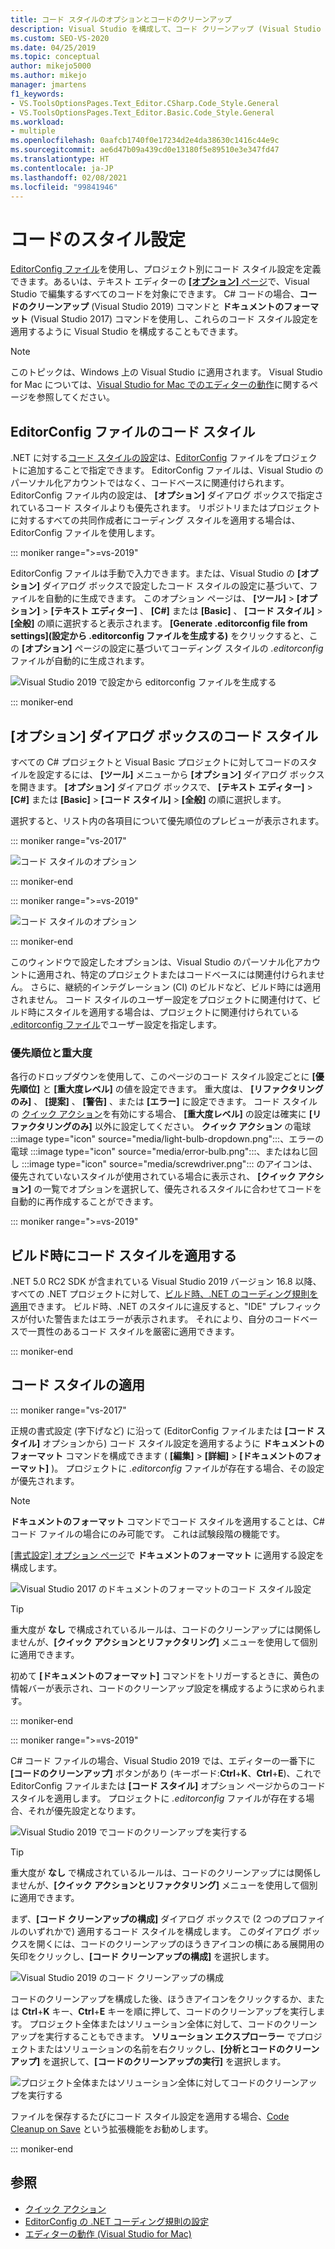```yaml
---
title: コード スタイルのオプションとコードのクリーンアップ
description: Visual Studio を構成して、コード クリーンアップ (Visual Studio 2019) およびドキュメントのフォーマット (Visual Studio 2017) コマンドを使用してコード スタイル設定を適用する方法について説明します。
ms.custom: SEO-VS-2020
ms.date: 04/25/2019
ms.topic: conceptual
author: mikejo5000
ms.author: mikejo
manager: jmartens
f1_keywords:
- VS.ToolsOptionsPages.Text_Editor.CSharp.Code_Style.General
- VS.ToolsOptionsPages.Text_Editor.Basic.Code_Style.General
ms.workload:
- multiple
ms.openlocfilehash: 0aafcb1740f0e17234d2e4da38630c1416c44e9c
ms.sourcegitcommit: ae6d47b09a439cd0e13180f5e89510e3e347fd47
ms.translationtype: HT
ms.contentlocale: ja-JP
ms.lasthandoff: 02/08/2021
ms.locfileid: "99841946"
---
```

# <a name="code-style-preferences"></a>コードのスタイル設定

[EditorConfig ファイル](#code-styles-in-editorconfig-files)を使用し、プロジェクト別にコード スタイル設定を定義できます。あるいは、テキスト エディターの [ **[オプション]** ページ](#code-styles-in-the-options-dialog-box)で、Visual Studio で編集するすべてのコードを対象にできます。 C# コードの場合、**コードのクリーンアップ** (Visual Studio 2019) コマンドと **ドキュメントのフォーマット** (Visual Studio 2017) コマンドを使用し、これらのコード スタイル設定を適用するように Visual Studio を構成することもできます。

> [!NOTE]
> このトピックは、Windows 上の Visual Studio に適用されます。 Visual Studio for Mac については、[Visual Studio for Mac でのエディターの動作](/visualstudio/mac/editor-behavior)に関するページを参照してください。

## <a name="code-styles-in-editorconfig-files"></a>EditorConfig ファイルのコード スタイル

.NET に対する[コード スタイルの設定](create-portable-custom-editor-options.md)は、[EditorConfig](/dotnet/fundamentals/code-analysis/code-style-rule-options) ファイルをプロジェクトに追加することで指定できます。 EditorConfig ファイルは、Visual Studio のパーソナル化アカウントではなく、コードベースに関連付けられます。 EditorConfig ファイル内の設定は、 **[オプション]** ダイアログ ボックスで指定されているコード スタイルよりも優先されます。 リポジトリまたはプロジェクトに対するすべての共同作成者にコーディング スタイルを適用する場合は、EditorConfig ファイルを使用します。

::: moniker range=">=vs-2019"

EditorConfig ファイルは手動で入力できます。または、Visual Studio の **[オプション]** ダイアログ ボックスで設定したコード スタイルの設定に基づいて、ファイルを自動的に生成できます。 このオプション ページは、 **[ツール]**  >  **[オプション]**  >  **[テキスト エディター]** 、 **[C#]** または **[Basic]** 、 **[コード スタイル]**  >  **[全般]** の順に選択すると表示されます。 **[Generate .editorconfig file from settings]\(設定から .editorconfig ファイルを生成する\)** をクリックすると、この **[オプション]** ページの設定に基づいてコーディング スタイルの *.editorconfig* ファイルが自動的に生成されます。

![Visual Studio 2019 で設定から editorconfig ファイルを生成する](media/vs-2019/generate-editorconfig-file-small.png)

::: moniker-end

## <a name="code-styles-in-the-options-dialog-box"></a>[オプション] ダイアログ ボックスのコード スタイル

すべての C# プロジェクトと Visual Basic プロジェクトに対してコードのスタイルを設定するには、 **[ツール]** メニューから **[オプション]** ダイアログ ボックスを開きます。 **[オプション]** ダイアログ ボックスで、 **[テキスト エディター]** > **[C#]** または **[Basic]** > **[コード スタイル]**  >  **[全般]** の順に選択します。

選択すると、リスト内の各項目について優先順位のプレビューが表示されます。

::: moniker range="vs-2017"

![コード スタイルのオプション](media/code-style-quick-actions-dialog.png)

::: moniker-end

::: moniker range=">=vs-2019"

![コード スタイルのオプション](media/vs-2019/code-style-quick-actions-dialog.png)

::: moniker-end

このウィンドウで設定したオプションは、Visual Studio のパーソナル化アカウントに適用され、特定のプロジェクトまたはコードベースには関連付けられません。 さらに、継続的インテグレーション (CI) のビルドなど、ビルド時には適用されません。 コード スタイルのユーザー設定をプロジェクトに関連付けて、ビルド時にスタイルを適用する場合は、プロジェクトに関連付けられている [.editorconfig ファイル](#code-styles-in-editorconfig-files)でユーザー設定を指定します。

### <a name="preference-and-severity"></a>優先順位と重大度

各行のドロップダウンを使用して、このページのコード スタイル設定ごとに **[優先順位]** と **[重大度レベル]** の値を設定できます。 重大度は、 **[リファクタリングのみ]** 、 **[提案]** 、 **[警告]** 、または **[エラー]** に設定できます。 コード スタイルの [クイック アクション](../ide/quick-actions.md)を有効にする場合、 **[重大度レベル]** の設定は確実に **[リファクタリングのみ]** 以外に設定してください。 **クイック アクション** の電球 :::image type="icon" source="media/light-bulb-dropdown.png":::、エラーの電球 :::image type="icon" source="media/error-bulb.png":::、またはねじ回し :::image type="icon" source="media/screwdriver.png"::: のアイコンは、優先されていないスタイルが使用されている場合に表示され、 **[クイック アクション]** の一覧でオプションを選択して、優先されるスタイルに合わせてコードを自動的に再作成することができます。

::: moniker range=">=vs-2019"

## <a name="enforce-code-styles-on-build"></a>ビルド時にコード スタイルを適用する

.NET 5.0 RC2 SDK が含まれている Visual Studio 2019 バージョン 16.8 以降、すべての .NET プロジェクトに対して、[ビルド時、.NET のコーディング規則を適用](/dotnet/fundamentals/productivity/code-analysis#code-style-analysis)できます。 ビルド時、.NET のスタイルに違反すると、"IDE" プレフィックスが付いた警告またはエラーが表示されます。 それにより、自分のコードベースで一貫性のあるコード スタイルを厳密に適用できます。

::: moniker-end

## <a name="apply-code-styles"></a>コード スタイルの適用

::: moniker range="vs-2017"

正規の書式設定 (字下げなど) に沿って (EditorConfig ファイルまたは **[コード スタイル]** オプションから) コード スタイル設定を適用するように **ドキュメントのフォーマット** コマンドを構成できます ( **[編集]**  >  **[詳細]**  >  **[ドキュメントのフォーマット]** )。 プロジェクトに *.editorconfig* ファイルが存在する場合、その設定が優先されます。

> [!NOTE]
> **ドキュメントのフォーマット** コマンドでコード スタイルを適用することは、C# コード ファイルの場合にのみ可能です。 これは試験段階の機能です。

[[書式設定] オプション ページ](reference/options-text-editor-csharp-formatting.md#format-document-settings)で **ドキュメントのフォーマット** に適用する設定を構成します。

![Visual Studio 2017 のドキュメントのフォーマットのコード スタイル設定](media/format-document-settings-experiment.png)

> [!TIP]
> 重大度が **なし** で構成されているルールは、コードのクリーンアップには関係しませんが、**[クイック アクションとリファクタリング]** メニューを使用して個別に適用できます。

初めて **[ドキュメントのフォーマット]** コマンドをトリガーするときに、黄色の情報バーが表示され、コードのクリーンアップ設定を構成するように求められます。

::: moniker-end

::: moniker range=">=vs-2019"

C# コード ファイルの場合、Visual Studio 2019 では、エディターの一番下に **[コードのクリーンアップ]** ボタンがあり (キーボード:**Ctrl**+**K**、**Ctrl**+**E**)、これで EditorConfig ファイルまたは **[コード スタイル]** オプション ページからのコード スタイルを適用します。 プロジェクトに *.editorconfig* ファイルが存在する場合、それが優先設定となります。

![Visual Studio 2019 でコードのクリーンアップを実行する](media/execute-code-cleanup.png)

> [!TIP]
> 重大度が **なし** で構成されているルールは、コードのクリーンアップには関係しませんが、**[クイック アクションとリファクタリング]** メニューを使用して個別に適用できます。

まず、**[コード クリーンアップの構成]** ダイアログ ボックスで (2 つのプロファイルのいずれかで) 適用するコード スタイルを構成します。 このダイアログ ボックスを開くには、コードのクリーンアップのほうきアイコンの横にある展開用の矢印をクリックし、**[コード クリーンアップの構成]** を選択します。

![Visual Studio 2019 のコード クリーンアップの構成](media/configure-code-cleanup.png)

コードのクリーンアップを構成した後、ほうきアイコンをクリックするか、または **Ctrl**+**K** キー、**Ctrl**+**E** キーを順に押して、コードのクリーンアップを実行します。 プロジェクト全体またはソリューション全体に対して、コードのクリーンアップを実行することもできます。 **ソリューション エクスプローラー** でプロジェクトまたはソリューションの名前を右クリックし、**[分析とコードのクリーンアップ]** を選択して、**[コードのクリーンアップの実行]** を選択します。

![プロジェクト全体またはソリューション全体に対してコードのクリーンアップを実行する](media/run-code-cleanup-project-solution.png)

ファイルを保存するたびにコード スタイル設定を適用する場合、[Code Cleanup on Save](https://marketplace.visualstudio.com/items?itemName=MadsKristensen.CodeCleanupOnSave) という拡張機能をお勧めします。

::: moniker-end

## <a name="see-also"></a>参照

- [クイック アクション](../ide/quick-actions.md)
- [EditorConfig の .NET コーディング規則の設定](/dotnet/fundamentals/code-analysis/code-style-rule-options)
- [エディターの動作 (Visual Studio for Mac)](/visualstudio/mac/editor-behavior)
